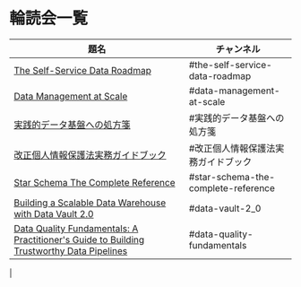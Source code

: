 # 輪読会一覧

|  題名  |  チャンネル  |
| ---- | ---- |
| [The Self-Service Data Roadmap](https://www.amazon.co.jp/dp/B08HSSBC7F/) | #the-self-service-data-roadmap |
| [Data Management at Scale](https://www.amazon.co.jp/dp/B08DXB3878/) | #data-management-at-scale |
| [実践的データ基盤への処方箋](https://www.amazon.co.jp/dp/B09MSX9MQV/) | #実践的データ基盤への処方箋 |
| [改正個人情報保護法実務ガイドブック](https://www.amazon.co.jp/dp/4296110926/) | #改正個人情報保護法実務ガイドブック |
| [Star Schema The Complete Reference](https://www.amazon.co.jp/Star-Schema-Complete-Reference-English-ebook/dp/B003Y8YWAE/) | #star-schema-the-complete-reference  |
| [Building a Scalable Data Warehouse with Data Vault 2.0](https://www.amazon.co.jp/Building-Scalable-Data-Warehouse-Vault/dp/0128025107/) | #data-vault-2_0  |
| [Data Quality Fundamentals: A Practitioner's Guide to Building Trustworthy Data Pipelines](https://amzn.asia/d/5YznKCn) | #data-quality-fundamentals

  |
